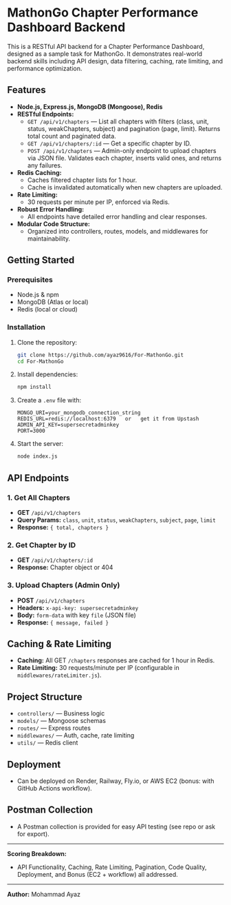 # MathonGo Chapter Performance Dashboard Backend

This is a RESTful API backend for a Chapter Performance Dashboard, designed as a sample task for MathonGo. It demonstrates real-world backend skills including API design, data filtering, caching, rate limiting, and performance optimization.

## Features
- **Node.js, Express.js, MongoDB (Mongoose), Redis**
- **RESTful Endpoints:**
  - `GET /api/v1/chapters` — List all chapters with filters (class, unit, status, weakChapters, subject) and pagination (page, limit). Returns total count and paginated data.
  - `GET /api/v1/chapters/:id` — Get a specific chapter by ID.
  - `POST /api/v1/chapters` — Admin-only endpoint to upload chapters via JSON file. Validates each chapter, inserts valid ones, and returns any failures.
- **Redis Caching:**
  - Caches filtered chapter lists for 1 hour.
  - Cache is invalidated automatically when new chapters are uploaded.
- **Rate Limiting:**
  - 30 requests per minute per IP, enforced via Redis.
- **Robust Error Handling:**
  - All endpoints have detailed error handling and clear responses.
- **Modular Code Structure:**
  - Organized into controllers, routes, models, and middlewares for maintainability.

## Getting Started

### Prerequisites
- Node.js & npm
- MongoDB (Atlas or local)
- Redis (local or cloud)

### Installation
1. Clone the repository:
   ```sh
   git clone https://github.com/ayaz9616/For-MathonGo.git
   cd For-MathonGo
   ```
2. Install dependencies:
   ```sh
   npm install
   ```
3. Create a `.env` file with:
   ```env
   MONGO_URI=your_mongodb_connection_string
   REDIS_URL=redis://localhost:6379   or   get it from Upstash
   ADMIN_API_KEY=supersecretadminkey
   PORT=3000
   ```
4. Start the server:
   ```sh
   node index.js
   ```

## API Endpoints

### 1. Get All Chapters
- **GET** `/api/v1/chapters`
- **Query Params:** `class`, `unit`, `status`, `weakChapters`, `subject`, `page`, `limit`
- **Response:** `{ total, chapters }`

### 2. Get Chapter by ID
- **GET** `/api/v1/chapters/:id`
- **Response:** Chapter object or 404

### 3. Upload Chapters (Admin Only)
- **POST** `/api/v1/chapters`
- **Headers:** `x-api-key: supersecretadminkey`
- **Body:** `form-data` with key `file` (JSON file)
- **Response:** `{ message, failed }`

## Caching & Rate Limiting
- **Caching:** All GET `/chapters` responses are cached for 1 hour in Redis.
- **Rate Limiting:** 30 requests/minute per IP (configurable in `middlewares/rateLimiter.js`).

## Project Structure
- `controllers/` — Business logic
- `models/` — Mongoose schemas
- `routes/` — Express routes
- `middlewares/` — Auth, cache, rate limiting
- `utils/` — Redis client

## Deployment
- Can be deployed on Render, Railway, Fly.io, or AWS EC2 (bonus: with GitHub Actions workflow).

## Postman Collection
- A Postman collection is provided for easy API testing (see repo or ask for export).

---

**Scoring Breakdown:**
- API Functionality, Caching, Rate Limiting, Pagination, Code Quality, Deployment, and Bonus (EC2 + workflow) all addressed.

---

**Author:** Mohammad Ayaz
